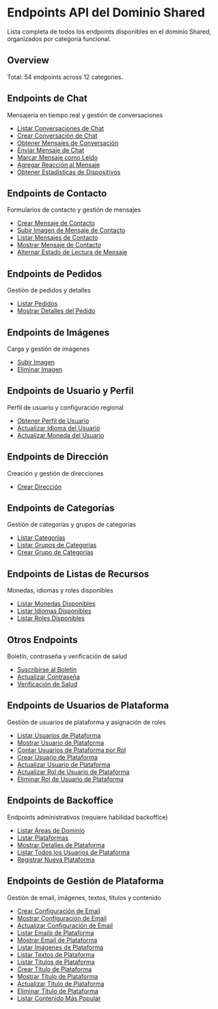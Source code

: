 # Endpoints API del Dominio Shared

Lista completa de todos los endpoints disponibles en el dominio Shared, organizados por categoría funcional.

## Overview

Total: 54 endpoints across 12 categories.

## Endpoints de Chat

Mensajería en tiempo real y gestión de conversaciones

- [Listar Conversaciones de Chat](./ChatListConversations.md)
- [Crear Conversación de Chat](./ChatCreateConversation.md)
- [Obtener Mensajes de Conversación](./ChatGetMessages.md)
- [Enviar Mensaje de Chat](./ChatSendMessage.md)
- [Marcar Mensaje como Leído](./ChatMarkAsRead.md)
- [Agregar Reacción al Mensaje](./ChatAddReaction.md)
- [Obtener Estadísticas de Dispositivos](./ChatGetDeviceStats.md)

## Endpoints de Contacto

Formularios de contacto y gestión de mensajes

- [Crear Mensaje de Contacto](./PlatformContactMessageStore.md)
- [Subir Imagen de Mensaje de Contacto](./PlatformContactMessageStoreImage.md)
- [Listar Mensajes de Contacto](./PlatformContactMessageIndex.md)
- [Mostrar Mensaje de Contacto](./PlatformContactMessageShow.md)
- [Alternar Estado de Lectura de Mensaje](./PlatformContactMessageToggleRead.md)

## Endpoints de Pedidos

Gestión de pedidos y detalles

- [Listar Pedidos](./OrderIndex.md)
- [Mostrar Detalles del Pedido](./OrderShow.md)

## Endpoints de Imágenes

Carga y gestión de imágenes

- [Subir Imagen](./ImageStore.md)
- [Eliminar Imagen](./ImageDestroy.md)

## Endpoints de Usuario y Perfil

Perfil de usuario y configuración regional

- [Obtener Perfil de Usuario](./UserProfile.md)
- [Actualizar Idioma del Usuario](./UserLanguageUpdate.md)
- [Actualizar Moneda del Usuario](./UserCurrencyUpdate.md)

## Endpoints de Dirección

Creación y gestión de direcciones

- [Crear Dirección](./AddressStore.md)

## Endpoints de Categorías

Gestión de categorías y grupos de categorías

- [Listar Categorías](./CategoryIndex.md)
- [Listar Grupos de Categorías](./CategoryGroupIndex.md)
- [Crear Grupo de Categorías](./CategoryGroupStore.md)

## Endpoints de Listas de Recursos

Monedas, idiomas y roles disponibles

- [Listar Monedas Disponibles](./CurrencyIndex.md)
- [Listar Idiomas Disponibles](./LanguageIndex.md)
- [Listar Roles Disponibles](./RoleIndex.md)

## Otros Endpoints

Boletín, contraseña y verificación de salud

- [Suscribirse al Boletín](./NewsletterStore.md)
- [Actualizar Contraseña](./PasswordUpdate.md)
- [Verificación de Salud](./HealthCheck.md)

## Endpoints de Usuarios de Plataforma

Gestión de usuarios de plataforma y asignación de roles

- [Listar Usuarios de Plataforma](./PlatformUserIndex.md)
- [Mostrar Usuario de Plataforma](./PlatformUserShow.md)
- [Contar Usuarios de Plataforma por Rol](./PlatformUserCounter.md)
- [Crear Usuario de Plataforma](./PlatformUserStore.md)
- [Actualizar Usuario de Plataforma](./PlatformUserUpdate.md)
- [Actualizar Rol de Usuario de Plataforma](./PlatformUserUpdateRole.md)
- [Eliminar Rol de Usuario de Plataforma](./PlatformUserRemoveRole.md)

## Endpoints de Backoffice

Endpoints administrativos (requiere habilidad backoffice)

- [Listar Áreas de Dominio](./BackofficeDomainAreaIndex.md)
- [Listar Plataformas](./BackofficePlatformIndex.md)
- [Mostrar Detalles de Plataforma](./BackofficePlatformShow.md)
- [Listar Todos los Usuarios de Plataforma](./BackofficePlatformUserIndex.md)
- [Registrar Nueva Plataforma](./PlatformAuthenticationRegister.md)

## Endpoints de Gestión de Plataforma

Gestión de email, imágenes, textos, títulos y contenido

- [Crear Configuración de Email](./PlatformEmailConfigStore.md)
- [Mostrar Configuración de Email](./PlatformEmailConfigShow.md)
- [Actualizar Configuración de Email](./PlatformEmailConfigUpdate.md)
- [Listar Emails de Plataforma](./PlatformEmailIndex.md)
- [Mostrar Email de Plataforma](./PlatformEmailShow.md)
- [Listar Imágenes de Plataforma](./PlatformImageIndex.md)
- [Listar Textos de Plataforma](./PlatformTextIndex.md)
- [Listar Títulos de Plataforma](./PlatformTitleIndex.md)
- [Crear Título de Plataforma](./PlatformTitleStore.md)
- [Mostrar Título de Plataforma](./PlatformTitleShow.md)
- [Actualizar Título de Plataforma](./PlatformTitleUpdate.md)
- [Eliminar Título de Plataforma](./PlatformTitleDestroy.md)
- [Listar Contenido Más Popular](./MostPopularContentIndex.md)

